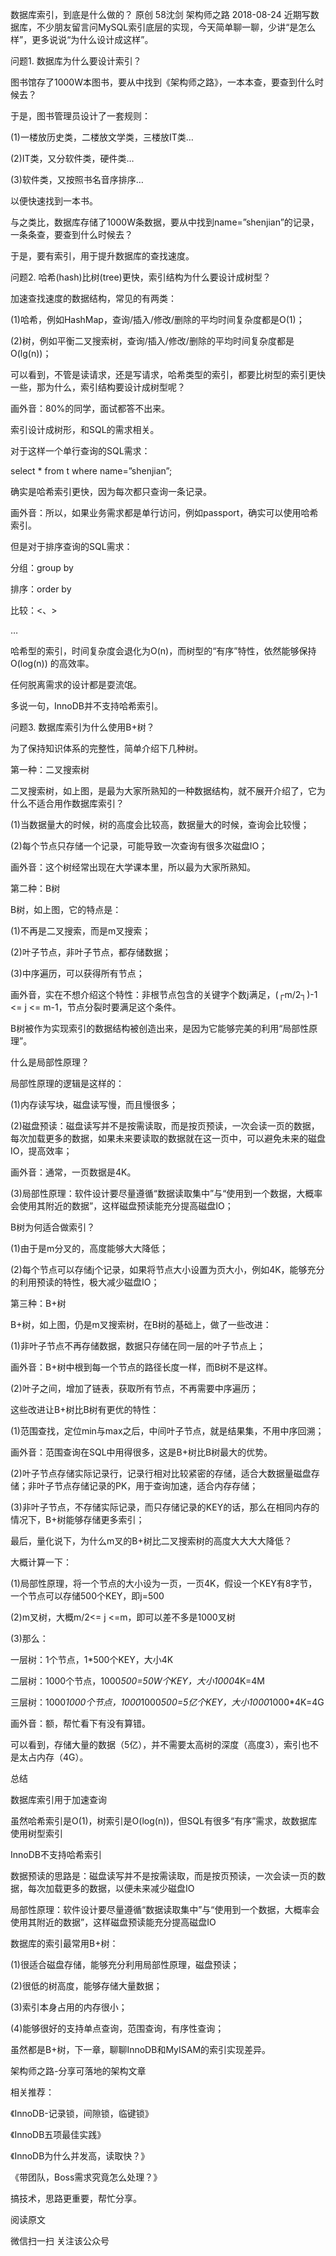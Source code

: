 数据库索引，到底是什么做的？
原创 58沈剑 架构师之路 2018-08-24
近期写数据库，不少朋友留言问MySQL索引底层的实现，今天简单聊一聊，少讲“是怎么样”，更多说说“为什么设计成这样”。

 

问题1. 数据库为什么要设计索引？



图书馆存了1000W本图书，要从中找到《架构师之路》，一本本查，要查到什么时候去？

于是，图书管理员设计了一套规则：

(1)一楼放历史类，二楼放文学类，三楼放IT类…

(2)IT类，又分软件类，硬件类…

(3)软件类，又按照书名音序排序…

以便快速找到一本书。

 

与之类比，数据库存储了1000W条数据，要从中找到name=”shenjian”的记录，一条条查，要查到什么时候去？

于是，要有索引，用于提升数据库的查找速度。

 

问题2. 哈希(hash)比树(tree)更快，索引结构为什么要设计成树型？



加速查找速度的数据结构，常见的有两类：

(1)哈希，例如HashMap，查询/插入/修改/删除的平均时间复杂度都是O(1)；

(2)树，例如平衡二叉搜索树，查询/插入/修改/删除的平均时间复杂度都是O(lg(n))；

 

可以看到，不管是读请求，还是写请求，哈希类型的索引，都要比树型的索引更快一些，那为什么，索引结构要设计成树型呢？

画外音：80%的同学，面试都答不出来。

 

索引设计成树形，和SQL的需求相关。

 

对于这样一个单行查询的SQL需求：

select * from t where name=”shenjian”;

确实是哈希索引更快，因为每次都只查询一条记录。

画外音：所以，如果业务需求都是单行访问，例如passport，确实可以使用哈希索引。

 

但是对于排序查询的SQL需求：

分组：group by

排序：order by

比较：<、>

…

哈希型的索引，时间复杂度会退化为O(n)，而树型的“有序”特性，依然能够保持O(log(n)) 的高效率。

 

任何脱离需求的设计都是耍流氓。

 

多说一句，InnoDB并不支持哈希索引。

 

问题3. 数据库索引为什么使用B+树？

为了保持知识体系的完整性，简单介绍下几种树。

 

第一种：二叉搜索树



二叉搜索树，如上图，是最为大家所熟知的一种数据结构，就不展开介绍了，它为什么不适合用作数据库索引？

(1)当数据量大的时候，树的高度会比较高，数据量大的时候，查询会比较慢；

(2)每个节点只存储一个记录，可能导致一次查询有很多次磁盘IO；

画外音：这个树经常出现在大学课本里，所以最为大家所熟知。

 

第二种：B树



B树，如上图，它的特点是：

(1)不再是二叉搜索，而是m叉搜索；

(2)叶子节点，非叶子节点，都存储数据；

(3)中序遍历，可以获得所有节点；

画外音，实在不想介绍这个特性：非根节点包含的关键字个数j满足，(┌m/2┐)-1 <= j <= m-1，节点分裂时要满足这个条件。

 

B树被作为实现索引的数据结构被创造出来，是因为它能够完美的利用“局部性原理”。

 

什么是局部性原理？

局部性原理的逻辑是这样的：

(1)内存读写块，磁盘读写慢，而且慢很多；



(2)磁盘预读：磁盘读写并不是按需读取，而是按页预读，一次会读一页的数据，每次加载更多的数据，如果未来要读取的数据就在这一页中，可以避免未来的磁盘IO，提高效率；

画外音：通常，一页数据是4K。



(3)局部性原理：软件设计要尽量遵循“数据读取集中”与“使用到一个数据，大概率会使用其附近的数据”，这样磁盘预读能充分提高磁盘IO；

 

B树为何适合做索引？

(1)由于是m分叉的，高度能够大大降低；

(2)每个节点可以存储j个记录，如果将节点大小设置为页大小，例如4K，能够充分的利用预读的特性，极大减少磁盘IO；

 

第三种：B+树



B+树，如上图，仍是m叉搜索树，在B树的基础上，做了一些改进：

(1)非叶子节点不再存储数据，数据只存储在同一层的叶子节点上；

画外音：B+树中根到每一个节点的路径长度一样，而B树不是这样。



(2)叶子之间，增加了链表，获取所有节点，不再需要中序遍历；

 

这些改进让B+树比B树有更优的特性：

(1)范围查找，定位min与max之后，中间叶子节点，就是结果集，不用中序回溯；

画外音：范围查询在SQL中用得很多，这是B+树比B树最大的优势。



(2)叶子节点存储实际记录行，记录行相对比较紧密的存储，适合大数据量磁盘存储；非叶子节点存储记录的PK，用于查询加速，适合内存存储；



(3)非叶子节点，不存储实际记录，而只存储记录的KEY的话，那么在相同内存的情况下，B+树能够存储更多索引；

 

最后，量化说下，为什么m叉的B+树比二叉搜索树的高度大大大大降低？

大概计算一下：

(1)局部性原理，将一个节点的大小设为一页，一页4K，假设一个KEY有8字节，一个节点可以存储500个KEY，即j=500

(2)m叉树，大概m/2<= j <=m，即可以差不多是1000叉树

(3)那么：

一层树：1个节点，1*500个KEY，大小4K

二层树：1000个节点，1000*500=50W个KEY，大小1000*4K=4M

三层树：1000*1000个节点，1000*1000*500=5亿个KEY，大小1000*1000*4K=4G

画外音：额，帮忙看下有没有算错。



可以看到，存储大量的数据（5亿），并不需要太高树的深度（高度3），索引也不是太占内存（4G）。



总结

数据库索引用于加速查询

虽然哈希索引是O(1)，树索引是O(log(n))，但SQL有很多“有序”需求，故数据库使用树型索引

InnoDB不支持哈希索引

数据预读的思路是：磁盘读写并不是按需读取，而是按页预读，一次会读一页的数据，每次加载更多的数据，以便未来减少磁盘IO

局部性原理：软件设计要尽量遵循“数据读取集中”与“使用到一个数据，大概率会使用其附近的数据”，这样磁盘预读能充分提高磁盘IO

数据库的索引最常用B+树：

(1)很适合磁盘存储，能够充分利用局部性原理，磁盘预读；

(2)很低的树高度，能够存储大量数据；

(3)索引本身占用的内存很小；

(4)能够很好的支持单点查询，范围查询，有序性查询；



虽然都是B+树，下一章，聊聊InnoDB和MyISAM的索引实现差异。



架构师之路-分享可落地的架构文章

相关推荐：

《InnoDB-记录锁，间隙锁，临键锁》

《InnoDB五项最佳实践》

《InnoDB为什么并发高，读取快？》

《带团队，Boss需求究竟怎么处理？》



搞技术，思路更重要，帮忙分享。

阅读原文

微信扫一扫
关注该公众号